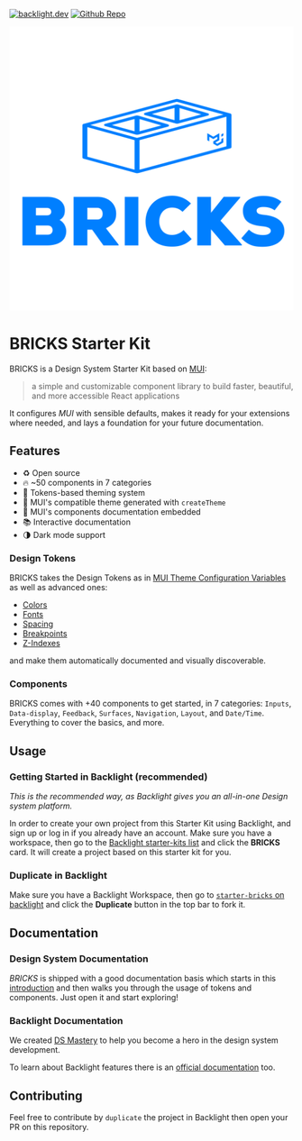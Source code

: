 [![backlight.dev](https://img.shields.io/badge/Open%20in-Backlight.dev%20editor-%23f8c307)](https://backlight.dev/review/k0DvZztNuwmS6XnXoohE)
[![Github Repo](https://img.shields.io/github/last-commit/divriots/starter-bricks)](https://github.com/divriots/starter-bricks)

![BRICKS Logo](./introduction/doc/bricks.svg)

# BRICKS Starter Kit

BRICKS is a Design System Starter Kit based on [MUI](https://mui.com/):

> a simple and customizable component library to build faster, beautiful,
> and more accessible React applications

It configures _MUI_ with sensible defaults, makes it ready for your extensions
where needed, and lays a foundation for your future documentation.

## Features

- ♻️ Open source
- 🔥 ~50 components in 7 categories
- 🎨 Tokens-based theming system
- 🧱 MUI's compatible theme generated with `createTheme`
- 📖 MUI's components documentation embedded
- 📚 Interactive documentation
- 🌗 Dark mode support

### Design Tokens

BRICKS takes the Design Tokens as in [MUI Theme Configuration Variables](https://mui.com/customization/theming/#theme-configuration-variables)
as well as advanced ones:

- [Colors](https://backlight.dev/doc/k0DvZztNuwmS6XnXoohE/colors/doc/colors)
- [Fonts](https://backlight.dev/doc/k0DvZztNuwmS6XnXoohE/fonts/doc/fonts)
- [Spacing](https://backlight.dev/doc/k0DvZztNuwmS6XnXoohE/spacing/doc/spacing)
- [Breakpoints](https://backlight.dev/doc/k0DvZztNuwmS6XnXoohE/breakpoints/doc/breakpoints)
- [Z-Indexes](https://backlight.dev/doc/k0DvZztNuwmS6XnXoohE/z-index/doc/z-index)

and make them automatically documented and visually discoverable.

### Components

BRICKS comes with +40 components to get started, in 7 categories:
`Inputs`, `Data-display`, `Feedback`, `Surfaces`, `Navigation`, `Layout`, and `Date/Time`.
Everything to cover the basics, and more.

## Usage

### Getting Started in Backlight (recommended)

_This is the recommended way, as Backlight gives you an all-in-one
Design system platform._

In order to create your own project from this Starter Kit using Backlight,
and sign up or log in if you already have an account.
Make sure you have a workspace, then go to the
[Backlight starter-kits list](https://backlight.dev/starter-kits) and click
the **BRICKS** card. It will create a project based on this starter kit for you.

### Duplicate in Backlight

Make sure you have a Backlight Workspace, then go to
[`starter-bricks` on backlight](https://backlight.dev/edit/k0DvZztNuwmS6XnXoohE/)
and click the **Duplicate** button in the top bar to fork it.

## Documentation

### Design System Documentation

_BRICKS_ is shipped with a good documentation basis which starts in this
[introduction](https://backlight.dev/doc/k0DvZztNuwmS6XnXoohE/introduction/doc/index.mdx)
and then walks you through the usage of tokens and components.
Just open it and start exploring!

### Backlight Documentation

We created [DS Mastery](https://backlight.dev/mastery/) to help you become a hero in
the design system development.

To learn about Backlight features there is an
[official documentation](https://backlight.dev/docs/) too.

## Contributing

Feel free to contribute by `duplicate` the project in Backlight then open your PR on this repository.
